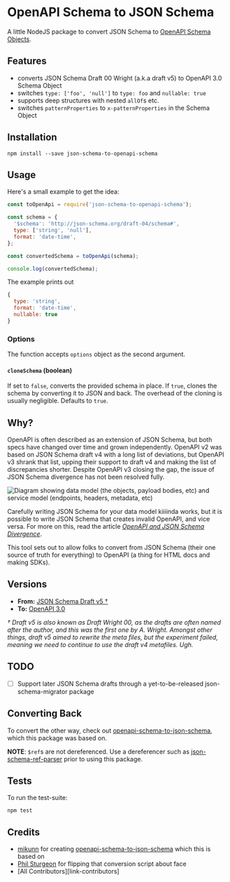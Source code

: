 # OpenAPI Schema to JSON Schema

A little NodeJS package to convert JSON Schema to [OpenAPI Schema Objects](https://swagger.io/specification/#schemaObject).

## Features

* converts JSON Schema Draft 00 Wright (a.k.a draft v5) to OpenAPI 3.0 Schema Object
* switches `type: ['foo', 'null']` to `type: foo` and `nullable: true`
* supports deep structures with nested `allOf`s etc.
* switches `patternProperties` to `x-patternProperties` in the Schema Object

## Installation

```
npm install --save json-schema-to-openapi-schema
```

## Usage

Here's a small example to get the idea:

```js
const toOpenApi = require('json-schema-to-openapi-schema');

const schema = {
  '$schema': 'http://json-schema.org/draft-04/schema#',
  type: ['string', 'null'],
  format: 'date-time',
};

const convertedSchema = toOpenApi(schema);

console.log(convertedSchema);
```

The example prints out

```js
{
  type: 'string',
  format: 'date-time',
  nullable: true
}
```

### Options

The function accepts `options` object as the second argument.

#### `cloneSchema` (boolean)

If set to `false`, converts the provided schema in place. If `true`, clones the schema by converting it to JSON and back. The overhead of the cloning is usually negligible. Defaults to `true`.


## Why?

OpenAPI is often described as an extension of JSON Schema, but both specs have changed over time and grown independently. OpenAPI v2 was based on JSON Schema draft v4 with a long list of deviations, but OpenAPI v3 shrank that list, upping their support to draft v4 and making the list of discrepancies shorter. Despite OpenAPI v3 closing the gap, the issue of JSON Schema divergence has not been resolved fully.

![Diagram showing data model (the objects, payload bodies, etc) and service model (endpoints, headers, metadata, etc)](https://cdn-images-1.medium.com/max/1600/0*hijIL-3Xa5EFZ783.png)

Carefully writing JSON Schema for your data model kiiiinda works, but it is possible to write JSON Schema that creates invalid OpenAPI, and vice versa. For more on this, read the article [_OpenAPI and JSON Schema Divergence_](https://blog.apisyouwonthate.com/openapi-and-json-schema-divergence-part-1-1daf6678d86e).

This tool sets out to allow folks to convert from JSON Schema (their one source of truth for everything) to OpenAPI (a thing for HTML docs and making SDKs).

## Versions

- **From:** [JSON Schema Draft v5 †](http://json-schema.org/specification-links.html#draft-5)
- **To:** [OpenAPI 3.0](https://github.com/OAI/OpenAPI-Specification/blob/master/versions/3.0.1.md)

_† Draft v5 is also known as Draft Wright 00, as the drafts are often named after the author, and this was the first one by A. Wright. Amongst other things, draft v5 aimed to rewrite the meta files, but the experiment failed, meaning we need to continue to use the draft v4 metafiles. Ugh._

## TODO

- [ ] Support later JSON Schema drafts through a yet-to-be-released json-schema-migrator package

## Converting Back

To convert the other way, check out [openapi-schema-to-json-schema](https://github.com/mikunn/openapi-schema-to-json-schema), which this package was based on.

**NOTE**: `$ref`s are not dereferenced. Use a dereferencer such as [json-schema-ref-parser](https://www.npmjs.com/package/json-schema-ref-parser) prior to using this package.


## Tests

To run the test-suite:

```shell
npm test
```

## Credits

- [mikunn] for creating [openapi-schema-to-json-schema] which this is based on
- [Phil Sturgeon] for flipping that conversion script about face
- [All Contributors][link-contributors]

[mikunn]: https://github.com/mikunn
[Phil Sturgeon]: https://github.com/philsturgeon
[openapi-schema-to-json-schema]: https://github.com/mikunn/openapi-schema-to-json-schema
